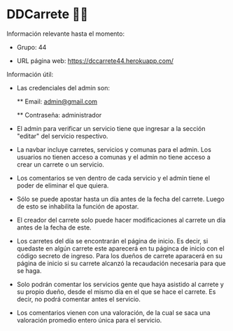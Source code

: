 # DDCarrete 🎉🎊

Información relevante hasta el momento:

* Grupo: 44

* URL página web: https://dccarrete44.herokuapp.com/

Información útil:

* Las credenciales del admin son:

  ** Email: admin@gmail.com
  
  ** Contraseña: administrador

* El admin para verificar un servicio tiene que ingresar a la sección "editar" del servicio respectivo.

* La navbar incluye carretes, servicios y comunas para el admin. Los usuarios no tienen acceso a comunas y el admin no tiene acceso a crear un carrete o un servicio. 

* Los comentarios se ven dentro de cada servicio y el admin tiene el poder de eliminar el que quiera.

* Sólo se puede apostar hasta un día antes de la fecha del carrete. Luego de esto se inhabilita la función de apostar.

* El creador del carrete solo puede hacer modificaciones al carrete un día antes de la fecha de este.

* Los carretes del día se encontrarán el página de inicio. Es decir, si quedaste en algún carrete este aparecerá en tu páginca de inicio con el código secreto de ingreso. Para los dueños de carrete aparacerá en su página de inicio si su carrete alcanzó la recaudación necesaria para que se haga. 

* Solo podrán comentar los servicios gente que haya asistido al carrete y su propio dueño, desde el mismo día en el que se hace el carrete. Es decir, no podrá comentar antes el servicio.

* Los comentarios vienen con una valoración, de la cual se saca una valoración promedio entero única para el servicio. 
